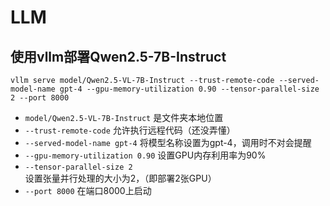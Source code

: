 # LLM
## 使用vllm部署Qwen2.5-7B-Instruct
```
vllm serve model/Qwen2.5-VL-7B-Instruct --trust-remote-code --served-model-name gpt-4 --gpu-memory-utilization 0.90 --tensor-parallel-size 2 --port 8000
```
* `model/Qwen2.5-VL-7B-Instruct` 是文件夹本地位置
* `--trust-remote-code` 允许执行远程代码（还没弄懂）
* `--served-model-name gpt-4` 将模型名称设置为gpt-4，调用时不对会提醒
* `--gpu-memory-utilization 0.90` 设置GPU内存利用率为90%
* `--tensor-parallel-size 2` 设置张量并行处理的大小为2，（即部署2张GPU）
* `--port 8000` 在端口8000上启动
